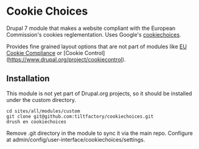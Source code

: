 # Cookie Choices

Drupal 7 module that makes a website compliant with the European Commission's cookies reglementation. Uses Google's [cookiechoices](https://www.cookiechoices.org/#resources).

Provides fine grained layout options that are not part of modules like [EU Cookie Compliance](https://www.drupal.org/project/eu_cookie_compliances) or [Cookie Control] (https://www.drupal.org/project/cookiecontrol).

## Installation

This module is not yet part of Drupal.org projects, so it should be installed under the custom directory.

```
cd sites/all/modules/custom
git clone git@github.com:tiltfactory/cookiechoices.git
drush en cookiechoices
```

Remove .git directory in the module to sync it via the main repo.
Configure at admin/config/user-interface/cookiechoices/settings.
